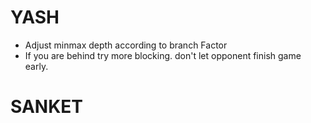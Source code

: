 # YASH
- Adjust minmax depth according to branch Factor
- If you are behind try more blocking. don't let opponent finish game early.

# SANKET
